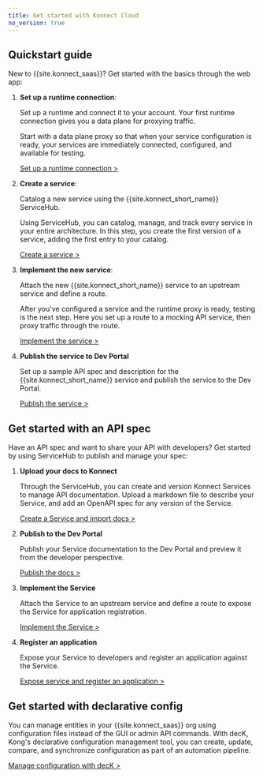 ```yaml
---
title: Get started with Konnect Cloud
no_version: true
---
```


## Quickstart guide

New to {{site.konnect_saas}}? Get started with the basics through the web app:

1.  **Set up a runtime connection**:

    Set up a runtime and connect it to your account. Your first runtime
    connection gives you a data plane for proxying traffic.

    Start with a data plane proxy so that when your service configuration is
    ready, your services are immediately connected, configured,
    and available for testing.

    [Set up a runtime connection &gt;](/konnect/getting-started/configure-runtime)


2.  **Create a service**:

    Catalog a new service using the {{site.konnect_short_name}} ServiceHub.

    Using ServiceHub, you can catalog, manage, and track every service in your
    entire architecture. In this step, you create the first version of a service,
    adding the first entry to your catalog.

    [Create a service &gt;](/konnect/getting-started/configure-service)

3.  **Implement the new service**:

    Attach the new {{site.konnect_short_name}} service to an upstream service
    and define a route.

    After you've configured a service and the runtime proxy is ready, testing
    is the next step. Here you set up a route to a mocking API service,
    then proxy traffic through the route.

    [Implement the service &gt;](/konnect/getting-started/implement-service)


4. **Publish the service to Dev Portal**

    Set up a sample API spec and description for the {{site.konnect_short_name}}
    service and publish the service to the Dev Portal.

    [Publish the service &gt;](/konnect/getting-started/dev-portal)

## Get started with an API spec

Have an API spec and want to share your API with developers? Get started by
using ServiceHub to publish and manage your spec:

1. **Upload your docs to Konnect**

    Through the ServiceHub, you can create and version Konnect Services to manage
    API documentation. Upload a markdown file to describe your Service, and
    add an OpenAPI spec for any version of the Service.

    [Create a Service and import docs &gt;](/konnect/getting-started/spec/service/)

2. **Publish to the Dev Portal**

    Publish your Service documentation to the Dev Portal and preview it from
    the developer perspective.

    [Publish the docs &gt;](/konnect/getting-started/spec/service/)

3. **Implement the Service**

    Attach the Service to an upstream service
    and define a route to expose the Service for application registration.

    [Implement the Service &gt;](/konnect/getting-started/spec/service/)

4. **Register an application**

    Expose your Service to developers and register an application
    against the Service.

    [Expose service and register an application &gt;](/konnect/getting-started/spec/service/)

## Get started with declarative config

You can manage entities in your {{site.konnect_saas}} org using configuration
files instead of the GUI or admin API commands. With decK, Kong's declarative
configuration management tool, you can create, update,
compare, and synchronize configuration as part of an automation pipeline.

[Manage configuration with decK &gt;](/konnect/getting-started/declarative-config)
